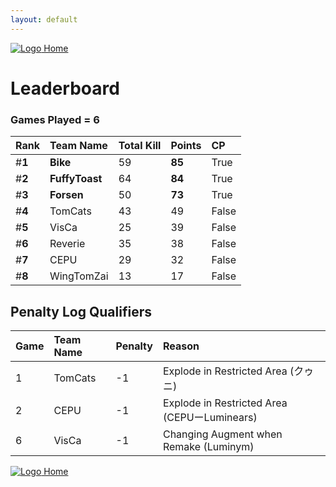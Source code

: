 ```yaml
---
layout: default
---
```


[ ![Logo](https://kanziebub.github.io/ProjectSEA/assets/images/bullet_rev.png) Home](https://kanziebub.github.io/ProjectSEA/)

# **Leaderboard**

### Games Played = 6

|  Rank  | Team Name             | Total Kill | **Points** | CP |
|:-------|:----------------------|:-----------|:-----------|:---|
| #**1** | **Bike** | 59 | **85** | True | 
| #**2** | **FuffyToast** | 64 | **84** | True | 
| #**3** | **Forsen** | 50 | **73** | True | 
| #**4** | TomCats | 43 | 49 | False | 
| #**5** | VisCa | 25 | 39 | False | 
| #**6** | Reverie | 35 | 38 | False | 
| #**7** | CEPU | 29 | 32 | False | 
| #**8** | WingTomZai | 13 | 17 | False | 
 

## Penalty Log Qualifiers

|  Game  | Team Name | Penalty | Reason                |
|:-------|:----------|:--------|:----------------------| 
|  1  |  TomCats  |  -1  |  Explode in Restricted Area (クゥニ)  |
|  2  |  CEPU  |  -1  |  Explode in Restricted Area (CEPUーLuminears)  |
|  6  |  VisCa  |  -1  |  Changing Augment when Remake (Luminym)  |


[ ![Logo](https://kanziebub.github.io/ProjectSEA/assets/images/bullet_rev.png) Home](https://kanziebub.github.io/ProjectSEA/)
